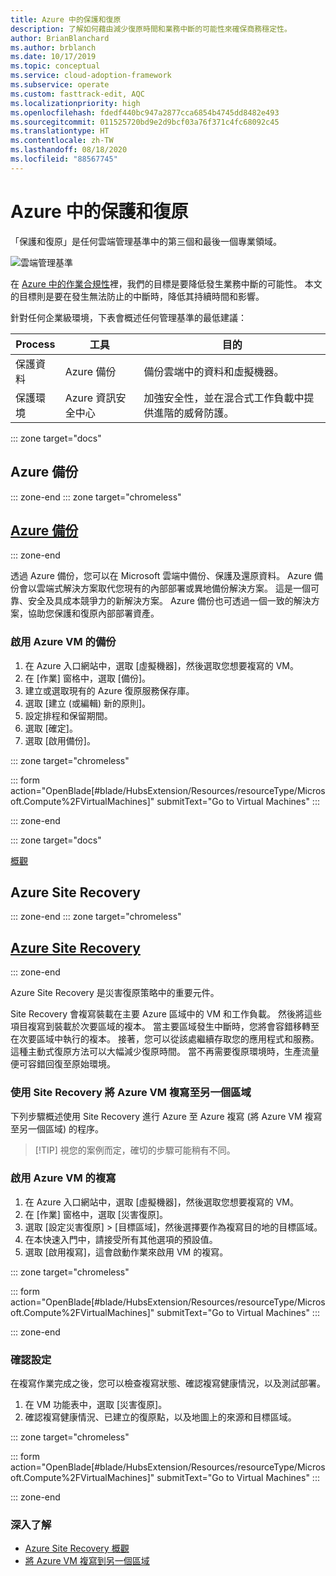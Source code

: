 ```yaml
---
title: Azure 中的保護和復原
description: 了解如何藉由減少復原時間和業務中斷的可能性來確保商務穩定性。
author: BrianBlanchard
ms.author: brblanch
ms.date: 10/17/2019
ms.topic: conceptual
ms.service: cloud-adoption-framework
ms.subservice: operate
ms.custom: fasttrack-edit, AQC
ms.localizationpriority: high
ms.openlocfilehash: fdedf440bc947a2877cca6854b4745dd8482e493
ms.sourcegitcommit: 011525720bd9e2d9bcf03a76f371c4fc68092c45
ms.translationtype: HT
ms.contentlocale: zh-TW
ms.lasthandoff: 08/18/2020
ms.locfileid: "88567745"
---
```

<!-- cSpell:ignore siterecovery -->

# <a name="protect-and-recover-in-azure"></a>Azure 中的保護和復原

「保護和復原」是任何雲端管理基準中的第三個和最後一個專業領域。

![雲端管理基準](../../_images/manage/management-baseline.png)

在 [Azure 中的作業合規性](./operational-compliance.md)裡，我們的目標是要降低發生業務中斷的可能性。 本文的目標則是要在發生無法防止的中斷時，降低其持續時間和影響。

針對任何企業級環境，下表會概述任何管理基準的最低建議：

| Process                 | 工具                  | 目的                                                                                  |
| ----------------------- | --------------------- | ---------------------------------------------------------------------------------------- |
| 保護資料            | Azure 備份          | 備份雲端中的資料和虛擬機器。                                          |
| 保護環境 | Azure 資訊安全中心 | 加強安全性，並在混合式工作負載中提供進階的威脅防護。 |

::: zone target="docs"

## <a name="azure-backup"></a>Azure 備份

::: zone-end
::: zone target="chromeless"

## <a name="azure-backup"></a>[Azure 備份](#tab/AzureBackup)

::: zone-end

透過 Azure 備份，您可以在 Microsoft 雲端中備份、保護及還原資料。 Azure 備份會以雲端式解決方案取代您現有的內部部署或異地備份解決方案。 這是一個可靠、安全及具成本競爭力的新解決方案。 Azure 備份也可透過一個一致的解決方案，協助您保護和復原內部部署資產。

### <a name="enable-backup-for-an-azure-vm"></a>啟用 Azure VM 的備份

1. 在 Azure 入口網站中，選取 [虛擬機器]，然後選取您想要複寫的 VM。
1. 在 [作業] 窗格中，選取 [備份]。
1. 建立或選取現有的 Azure 復原服務保存庫。
1. 選取 [建立 (或編輯) 新的原則]。
1. 設定排程和保留期間。
1. 選取 [確定]。
1. 選取 [啟用備份]。

::: zone target="chromeless"

::: form action="OpenBlade[#blade/HubsExtension/Resources/resourceType/Microsoft.Compute%2FVirtualMachines]" submitText="Go to Virtual Machines" :::

::: zone-end

::: zone target="docs"

[概觀](/azure/backup/backup-overview)

## <a name="azure-site-recovery"></a>Azure Site Recovery

::: zone-end
::: zone target="chromeless"

## <a name="azure-site-recovery"></a>[Azure Site Recovery](#tab/siterecovery)

::: zone-end

Azure Site Recovery 是災害復原策略中的重要元件。

Site Recovery 會複寫裝載在主要 Azure 區域中的 VM 和工作負載。 然後將這些項目複寫到裝載於次要區域的複本。 當主要區域發生中斷時，您將會容錯移轉至在次要區域中執行的複本。 接著，您可以從該處繼續存取您的應用程式和服務。 這種主動式復原方法可以大幅減少復原時間。 當不再需要復原環境時，生產流量便可容錯回復至原始環境。

### <a name="replicate-an-azure-vm-to-another-region-with-site-recovery"></a>使用 Site Recovery 將 Azure VM 複寫至另一個區域

下列步驟概述使用 Site Recovery 進行 Azure 至 Azure 複寫 (將 Azure VM 複寫至另一個區域) 的程序。
>
> [!TIP]
> 視您的案例而定，確切的步驟可能稍有不同。
>

### <a name="enable-replication-for-the-azure-vm"></a>啟用 Azure VM 的複寫

1. 在 Azure 入口網站中，選取 [虛擬機器]，然後選取您想要複寫的 VM。
1. 在 [作業] 窗格中，選取 [災害復原]。
1. 選取 [設定災害復原] > [目標區域]，然後選擇要作為複寫目的地的目標區域。
1. 在本快速入門中，請接受所有其他選項的預設值。
1. 選取 [啟用複寫]，這會啟動作業來啟用 VM 的複寫。

::: zone target="chromeless"

::: form action="OpenBlade[#blade/HubsExtension/Resources/resourceType/Microsoft.Compute%2FVirtualMachines]" submitText="Go to Virtual Machines" :::

::: zone-end

### <a name="verify-settings"></a>確認設定

在複寫作業完成之後，您可以檢查複寫狀態、確認複寫健康情況，以及測試部署。

1. 在 VM 功能表中，選取 [災害復原]。
1. 確認複寫健康情況、已建立的復原點，以及地圖上的來源和目標區域。

::: zone target="chromeless"

::: form action="OpenBlade[#blade/HubsExtension/Resources/resourceType/Microsoft.Compute%2FVirtualMachines]" submitText="Go to Virtual Machines" :::

::: zone-end

### <a name="learn-more"></a>深入了解

- [Azure Site Recovery 概觀](/azure/site-recovery/site-recovery-overview)
- [將 Azure VM 複寫到另一個區域](/azure/site-recovery/azure-to-azure-quickstart)
